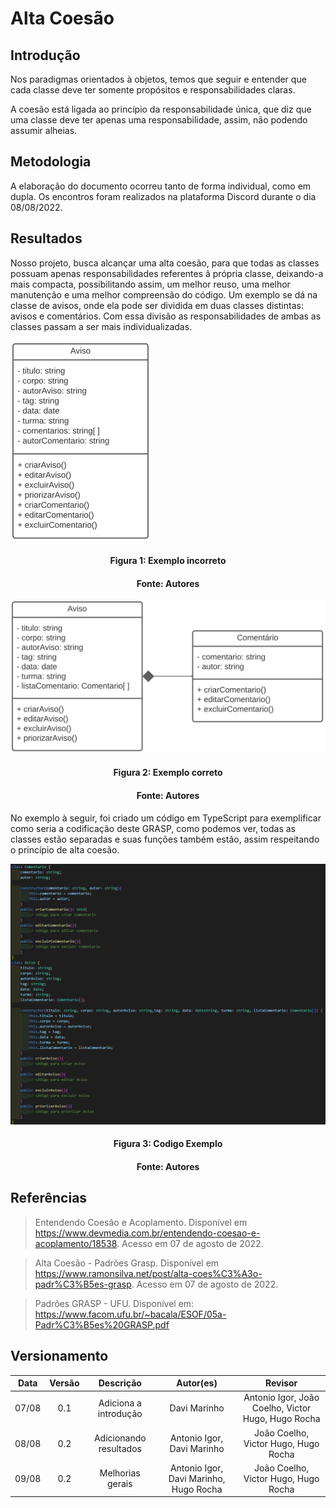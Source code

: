 # Alta Coesão

## Introdução

Nos paradigmas orientados à objetos, temos que seguir e entender que cada classe deve ter somente propósitos e responsabilidades claras.

A coesão está ligada ao princípio da responsabilidade única, que diz que uma classe deve ter apenas uma responsabilidade, assim, não podendo assumir alheias.

## Metodologia

A elaboração do documento ocorreu tanto de forma individual, como em dupla. Os encontros foram realizados na plataforma Discord durante o dia 08/08/2022.

## Resultados

Nosso projeto, busca alcançar uma alta coesão, para que todas as classes possuam apenas responsabilidades referentes ã própria classe, deixando-a mais compacta, possibilitando assim, um melhor reuso, uma melhor manutenção e uma melhor compreensão do código. Um exemplo se dá na classe de avisos, onde ela pode ser dividida em duas classes distintas: avisos e comentários. Com essa divisão as responsabilidades de ambas as classes passam a ser mais individualizadas.

![Baixa coesão](../assets/img/baixaCoesao.png)
<h4 align = "center">Figura 1: Exemplo incorreto</h6>
<h4 align = "center">Fonte: Autores</h6>

![Alta coesão](../assets/img/altaCoesao.png)
<h4 align = "center">Figura 2: Exemplo correto</h6>
<h4 align = "center">Fonte: Autores</h6>

No exemplo à seguir, foi criado um código em TypeScript para exemplificar como seria a codificação deste GRASP, como podemos ver, todas as classes estão separadas e suas funções também estão, assim respeitando o princípio de alta coesão.

![Codigo alta coesão](../assets/img/codigoCoesao.png)
<h4 align = "center">Figura 3: Codigo Exemplo</h6>
<h4 align = "center">Fonte: Autores</h6>

## Referências

> Entendendo Coesão e Acoplamento. Disponível em https://www.devmedia.com.br/entendendo-coesao-e-acoplamento/18538. Acesso em 07 de agosto de 2022.

> Alta Coesão - Padrões Grasp. Disponível em https://www.ramonsilva.net/post/alta-coes%C3%A3o-padr%C3%B5es-grasp. Acesso em 07 de agosto de 2022.

> Padrões GRASP - UFU. Disponível em: https://www.facom.ufu.br/~bacala/ESOF/05a-Padr%C3%B5es%20GRASP.pdf

## Versionamento

| Data  | Versão |                     Descrição                      |  Autor(es)  | Revisor |
| :---: | :----: | :------------------------------------------------: | :---------: | :-----: |
| 07/08 |  0.1   |          Adiciona a introdução          | Davi Marinho              |  Antonio Igor, João Coelho, Victor Hugo, Hugo Rocha  |
| 08/08 |  0.2   |          Adicionando resultados         | Antonio Igor, Davi Marinho|  João Coelho, Victor Hugo, Hugo Rocha |
| 09/08 |  0.2   |          Melhorias gerais         | Antonio Igor, Davi Marinho, Hugo Rocha|  João Coelho, Victor Hugo, Hugo Rocha |
